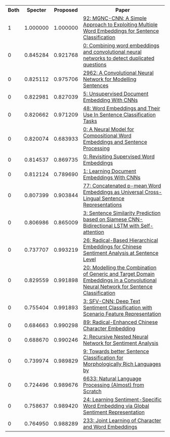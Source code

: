 <html><table><tr>
<th>Both</th>
<th>Specter</th>
<th>Proposed</th>
<th>Paper</th>
</tr>
<tr>
<td>1</td>
<td>1.000000</td>
<td>1.000000</td>
<td><a href="https://www.semanticscholar.org/paper/1258db72eec4bbf02e29edf5bb0c300491a01242">92: MGNC-CNN: A Simple Approach to Exploiting Multiple Word Embeddings for Sentence Classification</a></td>
</tr>
<tr>
<td>0</td>
<td>0.845284</td>
<td>0.921768</td>
<td><a href="https://www.semanticscholar.org/paper/cafcfb62be3a83009e755fa11ff2b1bed5e0b937">0: Combining word embeddings and convolutional neural networks to detect duplicated questions</a></td>
</tr>
<tr>
<td>0</td>
<td>0.825112</td>
<td>0.975706</td>
<td><a href="https://www.semanticscholar.org/paper/27725a2d2a8cee9bf9fffc6c2167017103aba0fa">2962: A Convolutional Neural Network for Modelling Sentences</a></td>
</tr>
<tr>
<td>0</td>
<td>0.822981</td>
<td>0.827039</td>
<td><a href="https://www.semanticscholar.org/paper/47460de15d94246b46e3e417176804bd720abcb1">5: Unsupervised Document Embedding With CNNs</a></td>
</tr>
<tr>
<td>0</td>
<td>0.820662</td>
<td>0.971209</td>
<td><a href="https://www.semanticscholar.org/paper/75ff20c21d4ab56917286b429643db4c216f51b5">48: Word Embeddings and Their Use In Sentence Classification Tasks</a></td>
</tr>
<tr>
<td>0</td>
<td>0.820074</td>
<td>0.683933</td>
<td><a href="https://www.semanticscholar.org/paper/32a14843124f73e9f94f6c5babb79a90b3530c42">0: A Neural Model for Compositional Word Embeddings and Sentence Processing</a></td>
</tr>
<tr>
<td>0</td>
<td>0.814537</td>
<td>0.869735</td>
<td><a href="https://www.semanticscholar.org/paper/6f9c943912701d6f7a65aa3dcff6129c2d8f53db">0: Revisiting Supervised Word Embeddings</a></td>
</tr>
<tr>
<td>0</td>
<td>0.812124</td>
<td>0.789690</td>
<td><a href="https://www.semanticscholar.org/paper/1636535265eea760954a6176ae8058f2db18307e">1: Learning Document Embeddings With CNNs</a></td>
</tr>
<tr>
<td>0</td>
<td>0.807399</td>
<td>0.903844</td>
<td><a href="https://www.semanticscholar.org/paper/bcf165bfe691b72188868ad44d68aec9e6397d0b">77: Concatenated p-mean Word Embeddings as Universal Cross-Lingual Sentence Representations</a></td>
</tr>
<tr>
<td>0</td>
<td>0.806986</td>
<td>0.865009</td>
<td><a href="https://www.semanticscholar.org/paper/b7239a064d759615f602b8441e338843b07dfba2">3: Sentence Similarity Prediction based on Siamese CNN-Bidirectional LSTM with Self-attention</a></td>
</tr>
<tr>
<td>0</td>
<td>0.737707</td>
<td>0.993219</td>
<td><a href="https://www.semanticscholar.org/paper/c6d6e655f52862de14a17b524c553692f18458f5">26: Radical-Based Hierarchical Embeddings for Chinese Sentiment Analysis at Sentence Level</a></td>
</tr>
<tr>
<td>0</td>
<td>0.829559</td>
<td>0.991898</td>
<td><a href="https://www.semanticscholar.org/paper/b4b78f1823cc0cfce13d52faf7e68f1f7e46f993">20: Modelling the Combination of Generic and Target Domain Embeddings in a Convolutional Neural Network for Sentence Classification</a></td>
</tr>
<tr>
<td>0</td>
<td>0.755404</td>
<td>0.991893</td>
<td><a href="https://www.semanticscholar.org/paper/b343876641d44e54cede21afad13116cf136405e">3: SFV-CNN: Deep Text Sentiment Classification with Scenario Feature Representation</a></td>
</tr>
<tr>
<td>0</td>
<td>0.684663</td>
<td>0.990298</td>
<td><a href="https://www.semanticscholar.org/paper/5c6ee6707ed3ee298a57064be0acee7a464bdce7">89: Radical-Enhanced Chinese Character Embedding</a></td>
</tr>
<tr>
<td>0</td>
<td>0.688670</td>
<td>0.990246</td>
<td><a href="https://www.semanticscholar.org/paper/1aff70ba25a168cbac4df48fc2a14f8002d49ff4">2: Recursive Nested Neural Network for Sentiment Analysis</a></td>
</tr>
<tr>
<td>0</td>
<td>0.739974</td>
<td>0.989829</td>
<td><a href="https://www.semanticscholar.org/paper/93b55ee4df904f824fdf1cc3b001b76e03c72215">9: Towards better Sentence Classification for Morphologically Rich Languages by</a></td>
</tr>
<tr>
<td>0</td>
<td>0.724496</td>
<td>0.989676</td>
<td><a href="https://www.semanticscholar.org/paper/bc1022b031dc6c7019696492e8116598097a8c12">6633: Natural Language Processing (Almost) from Scratch</a></td>
</tr>
<tr>
<td>0</td>
<td>0.758637</td>
<td>0.989420</td>
<td><a href="https://www.semanticscholar.org/paper/190ad72e271d7dc9e53d9bc7f7ab31acc332e6e1">24: Learning Sentiment-Specific Word Embedding via Global Sentiment Representation</a></td>
</tr>
<tr>
<td>0</td>
<td>0.764950</td>
<td>0.988289</td>
<td><a href="https://www.semanticscholar.org/paper/1e662c87a36779dbe9f56f7ffd3ade756059d094">233: Joint Learning of Character and Word Embeddings</a></td>
</tr>
</table></html>
